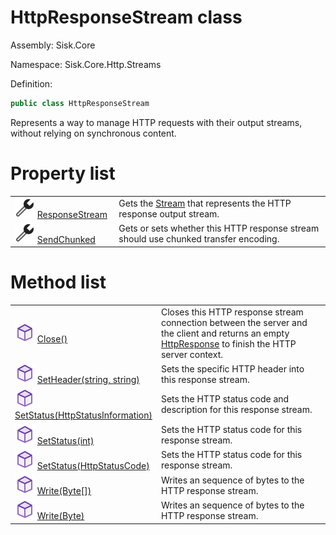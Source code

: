 <!--

Copyrights 2023 Sisk Framework - CypherPotato
Published under MIT license

!!! DO NOT EDIT THIS FILE !!!
This file was generated by a tool in the Sisk package. To edit the information in this documentation,
edit the XML documentation present in the Sisk source code.

-->

# HttpResponseStream class
Assembly: Sisk.Core

Namespace: Sisk.Core.Http.Streams

Definition:

```cs
public class HttpResponseStream
```

Represents a way to manage HTTP requests with their output streams, without relying on synchronous content.


# Property list

<table>
    <tbody>
<tr>
    <td style="width: 33%">
        <img class="icon" src="/assets/img/icons/property.svg">
        <a href="/spec/Sisk.Core.Http.Streams.HttpResponseStream.ResponseStream.md">
            ResponseStream
        </a>
    </td>
    <td>
        Gets the <a href="https://learn.microsoft.com/en-us/dotnet/api/System.IO.Stream">Stream</a> that represents the HTTP response output stream.
    </td>
</tr>
<tr>
    <td style="width: 33%">
        <img class="icon" src="/assets/img/icons/property.svg">
        <a href="/spec/Sisk.Core.Http.Streams.HttpResponseStream.SendChunked.md">
            SendChunked
        </a>
    </td>
    <td>
        Gets or sets whether this HTTP response stream should use chunked transfer encoding.
    </td>
</tr>
    </tbody>
</table>

# Method list

<table>
    <tbody>
<tr>
    <td style="width: 33%">
        <img class="icon" src="/assets/img/icons/method.svg">
        <a href="/spec/Sisk.Core.Http.Streams.HttpResponseStream.Close().md">
            Close()
        </a>
    </td>
    <td>
        Closes this HTTP response stream connection between the server and the client and returns an empty <a href="/spec/Sisk.Core.Http.HttpResponse.md">HttpResponse</a> to finish the HTTP server context.
    </td>
</tr>
<tr>
    <td style="width: 33%">
        <img class="icon" src="/assets/img/icons/method.svg">
        <a href="/spec/Sisk.Core.Http.Streams.HttpResponseStream.SetHeader(string-string).md">
            SetHeader(string, string)
        </a>
    </td>
    <td>
        Sets the specific HTTP header into this response stream.
    </td>
</tr>
<tr>
    <td style="width: 33%">
        <img class="icon" src="/assets/img/icons/method.svg">
        <a href="/spec/Sisk.Core.Http.Streams.HttpResponseStream.SetStatus(HttpStatusInformation).md">
            SetStatus(HttpStatusInformation)
        </a>
    </td>
    <td>
        Sets the HTTP status code and description for this response stream.
    </td>
</tr>
<tr>
    <td style="width: 33%">
        <img class="icon" src="/assets/img/icons/method.svg">
        <a href="/spec/Sisk.Core.Http.Streams.HttpResponseStream.SetStatus(int).md">
            SetStatus(int)
        </a>
    </td>
    <td>
        Sets the HTTP status code for this response stream.
    </td>
</tr>
<tr>
    <td style="width: 33%">
        <img class="icon" src="/assets/img/icons/method.svg">
        <a href="/spec/Sisk.Core.Http.Streams.HttpResponseStream.SetStatus(HttpStatusCode).md">
            SetStatus(HttpStatusCode)
        </a>
    </td>
    <td>
        Sets the HTTP status code for this response stream.
    </td>
</tr>
<tr>
    <td style="width: 33%">
        <img class="icon" src="/assets/img/icons/method.svg">
        <a href="/spec/Sisk.Core.Http.Streams.HttpResponseStream.Write(Byte).md">
            Write(Byte[])
        </a>
    </td>
    <td>
        Writes an sequence of bytes to the HTTP response stream.
    </td>
</tr>
<tr>
    <td style="width: 33%">
        <img class="icon" src="/assets/img/icons/method.svg">
        <a href="/spec/Sisk.Core.Http.Streams.HttpResponseStream.Write(Byte).md">
            Write(Byte)
        </a>
    </td>
    <td>
        Writes an sequence of bytes to the HTTP response stream.
    </td>
</tr>
    </tbody>
</table>
